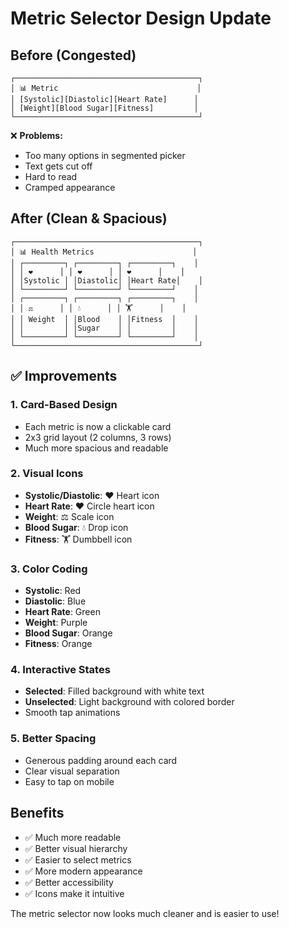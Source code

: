 # Metric Selector Design Update

## Before (Congested)
```
┌─────────────────────────────────────────┐
│ 📊 Metric                               │
│ [Systolic][Diastolic][Heart Rate]      │
│ [Weight][Blood Sugar][Fitness]         │
└─────────────────────────────────────────┘
```
❌ **Problems:**
- Too many options in segmented picker
- Text gets cut off
- Hard to read
- Cramped appearance

## After (Clean & Spacious)
```
┌─────────────────────────────────────────┐
│ 📊 Health Metrics                      │
│ ┌─────────┐ ┌─────────┐ ┌─────────┐    │
│ │ ❤️      │ │ ❤️      │ │ ❤️      │    │
│ │Systolic │ │Diastolic│ │Heart Rate│    │
│ └─────────┘ └─────────┘ └─────────┘    │
│ ┌─────────┐ ┌─────────┐ ┌─────────┐    │
│ │ ⚖️      │ │ 💧      │ │ 🏋️      │    │
│ │ Weight  │ │Blood    │ │Fitness  │    │
│ │         │ │Sugar    │ │         │    │
│ └─────────┘ └─────────┘ └─────────┘    │
└─────────────────────────────────────────┘
```

## ✅ **Improvements**

### **1. Card-Based Design**
- Each metric is now a clickable card
- 2x3 grid layout (2 columns, 3 rows)
- Much more spacious and readable

### **2. Visual Icons**
- **Systolic/Diastolic**: ❤️ Heart icon
- **Heart Rate**: ❤️ Circle heart icon  
- **Weight**: ⚖️ Scale icon
- **Blood Sugar**: 💧 Drop icon
- **Fitness**: 🏋️ Dumbbell icon

### **3. Color Coding**
- **Systolic**: Red
- **Diastolic**: Blue
- **Heart Rate**: Green
- **Weight**: Purple
- **Blood Sugar**: Orange
- **Fitness**: Orange

### **4. Interactive States**
- **Selected**: Filled background with white text
- **Unselected**: Light background with colored border
- Smooth tap animations

### **5. Better Spacing**
- Generous padding around each card
- Clear visual separation
- Easy to tap on mobile

## **Benefits**
- ✅ Much more readable
- ✅ Better visual hierarchy
- ✅ Easier to select metrics
- ✅ More modern appearance
- ✅ Better accessibility
- ✅ Icons make it intuitive

The metric selector now looks much cleaner and is easier to use!
